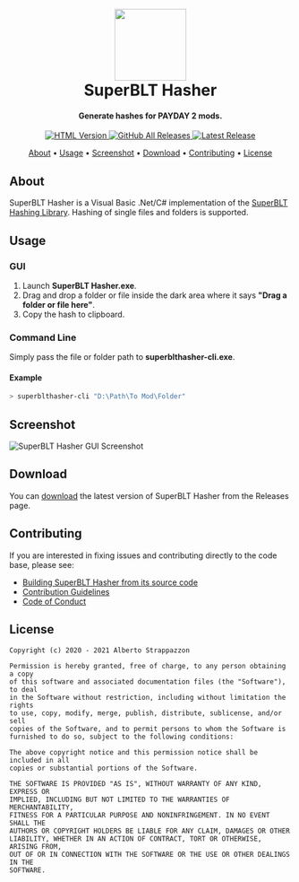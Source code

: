 <h1 align="center">
  <br>
  <img src="https://strappazzon.github.io/PD2-SuperBLT-Hasher/static/img/favicon.png" width="128px" alt="">
  <br>
  SuperBLT Hasher
  <br>
</h1>

<h4 align="center">Generate hashes for PAYDAY 2 mods.</h4>

<p align="center">
  <a href="https://strappazzon.xyz/PD2-SuperBLT-Hasher">
    <img alt="HTML Version" src="https://img.shields.io/badge/HTML%20Version-%23ff5f2f?style=flat-square&logo=HTML5&logoColor=%23ffffff">
  </a>
  <a href="https://github.com/Strappazzon/PD2-SuperBLT-Hasher/releases">
    <img alt="GitHub All Releases" src="https://img.shields.io/github/downloads/Strappazzon/PD2-SuperBLT-Hasher/total?color=%231e72a5&label=Downloads&logo=DocuSign&logoColor=%23ffffff&style=flat-square">
  </a>
  <a href="https://github.com/Strappazzon/PD2-SuperBLT-Hasher/releases/latest">
    <img alt="Latest Release" src="https://img.shields.io/github/v/release/Strappazzon/PD2-SuperBLT-Hasher?color=%23008080&include_prereleases&label=Latest%20Release&style=flat-square">
  </a>
</p>

<p align="center">
  <a href="#about">About</a> •
  <a href="#usage">Usage</a> •
  <a href="#screenshot">Screenshot</a> •
  <a href="#download">Download</a> •
  <a href="#contributing">Contributing</a> •
  <a href="#license">License</a>
</p>

## About

SuperBLT Hasher is a Visual Basic .Net/C# implementation of the [SuperBLT Hashing Library](https://gitlab.com/SuperBLT/HashLib). Hashing of single files and folders is supported.

## Usage

### GUI

1. Launch **SuperBLT Hasher.exe**.
2. Drag and drop a folder or file inside the dark area where it says **"Drag a folder or file here"**.
3. Copy the hash to clipboard.

### Command Line

Simply pass the file or folder path to **superblthasher-cli.exe**.

#### Example

```bash
> superblthasher-cli "D:\Path\To Mod\Folder"
```

## Screenshot

<img src="https://strappazzon.github.io/PD2-SuperBLT-Hasher/static/img/screenshot.png" alt="SuperBLT Hasher GUI Screenshot">

## Download

You can [download](https://github.com/Strappazzon/PD2-SuperBLT-Hasher/releases/latest) the latest version of SuperBLT Hasher from the Releases page.

## Contributing

If you are interested in fixing issues and contributing directly to the code base, please see:

* [Building SuperBLT Hasher from its source code](https://github.com/Strappazzon/PD2-SuperBLT-Hasher/blob/master/src/BUILDING.md)
* [Contribution Guidelines](./CONTRIBUTING.md)
* [Code of Conduct](./CODE_OF_CONDUCT.md)

## License

```
Copyright (c) 2020 - 2021 Alberto Strappazzon

Permission is hereby granted, free of charge, to any person obtaining a copy
of this software and associated documentation files (the "Software"), to deal
in the Software without restriction, including without limitation the rights
to use, copy, modify, merge, publish, distribute, sublicense, and/or sell
copies of the Software, and to permit persons to whom the Software is
furnished to do so, subject to the following conditions:

The above copyright notice and this permission notice shall be included in all
copies or substantial portions of the Software.

THE SOFTWARE IS PROVIDED "AS IS", WITHOUT WARRANTY OF ANY KIND, EXPRESS OR
IMPLIED, INCLUDING BUT NOT LIMITED TO THE WARRANTIES OF MERCHANTABILITY,
FITNESS FOR A PARTICULAR PURPOSE AND NONINFRINGEMENT. IN NO EVENT SHALL THE
AUTHORS OR COPYRIGHT HOLDERS BE LIABLE FOR ANY CLAIM, DAMAGES OR OTHER
LIABILITY, WHETHER IN AN ACTION OF CONTRACT, TORT OR OTHERWISE, ARISING FROM,
OUT OF OR IN CONNECTION WITH THE SOFTWARE OR THE USE OR OTHER DEALINGS IN THE
SOFTWARE.
```
